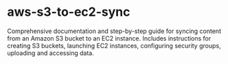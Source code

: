 # aws-s3-to-ec2-sync
Comprehensive documentation and step-by-step guide for syncing content from an Amazon S3 bucket to an EC2 instance. Includes instructions for creating S3 buckets, launching EC2 instances, configuring security groups, uploading and accessing data.
